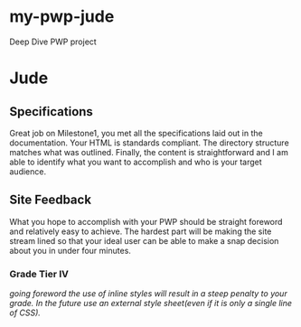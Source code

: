 # my-pwp-jude
Deep Dive PWP project

# Jude
## Specifications
Great job on Milestone1, you met all the specifications laid out in the documentation. Your HTML is standards compliant.  The directory structure matches what was outlined. Finally, the content is straightforward and I am able to identify what you want to accomplish and who is your target audience.
## Site Feedback
What you hope to accomplish with your PWP should be straight foreword and relatively easy to achieve. The hardest part will be making the site stream lined so that your ideal user can be able to make a snap decision about you in under four minutes.
### Grade Tier IV
*going foreword the use of inline styles will result in a steep penalty to your grade. In the future use an external style sheet(even if it is only a single line of CSS).*
